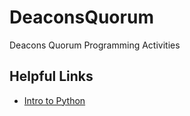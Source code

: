 # DeaconsQuorum
Deacons Quorum Programming Activities

## Helpful Links
* [Intro to Python](https://colab.research.google.com/github/ericburdett/DeaconsQuorum/blob/main/IntroToPython.ipynb)
